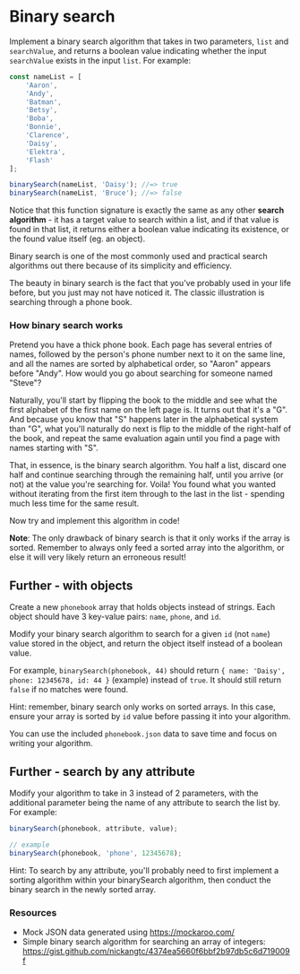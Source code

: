 # Binary search

Implement a binary search algorithm that takes in two parameters, `list` and `searchValue`, and returns a boolean value indicating whether the input `searchValue` exists in the input `list`. For example:

```js
const nameList = [
    'Aaron',
    'Andy',
    'Batman',
    'Betsy',
    'Boba',
    'Bonnie',
    'Clarence',
    'Daisy',
    'Elektra',
    'Flash'
];

binarySearch(nameList, 'Daisy'); //=> true
binarySearch(nameList, 'Bruce'); //=> false
```

Notice that this function signature is exactly the same as any other __search algorithm__ - it has a target value to search within a list, and if that value is found in that list, it returns either a boolean value indicating its existence, or the found value itself (eg. an object).

Binary search is one of the most commonly used and practical search algorithms out there because of its simplicity and efficiency.

The beauty in binary search is the fact that you've probably used in your life before, but you just may not have noticed it. The classic illustration is searching through a phone book.

### How binary search works

Pretend you have a thick phone book. Each page has several entries of names, followed by the person's phone number next to it on the same line, and all the names are sorted by alphabetical order, so "Aaron" appears before "Andy". How would you go about searching for someone named "Steve"?

Naturally, you'll start by flipping the book to the middle and see what the first alphabet of the first name on the left page is. It turns out that it's a "G". And because you know that "S" happens later in the alphabetical system than "G", what you'll naturally do next is flip to the middle of the right-half of the book, and repeat the same evaluation again until you find a page with names starting with "S". 

That, in essence, is the binary search algorithm. You half a list, discard one half and continue searching through the remaining half, until you arrive (or not) at the value you're searching for. Voila! You found what you wanted without iterating from the first item through to the last in the list - spending much less time for the same result.

Now try and implement this algorithm in code!

__Note__: The only drawback of binary search is that it only works if the array is sorted. Remember to always only feed a sorted array into the algorithm, or else it will very likely return an erroneous result!

## Further - with objects

Create a new `phonebook` array that holds objects instead of strings. Each object should have 3 key-value pairs: `name`, `phone`, and `id`.

Modify your binary search algorithm to search for a given `id` (not `name`) value stored in the object, and return the object itself instead of a boolean value.

For example, `binarySearch(phonebook, 44)` should return `{ name: 'Daisy', phone: 12345678, id: 44 }` (example) instead of `true`. It should still return `false` if no matches were found.

Hint: remember, binary search only works on sorted arrays. In this case, ensure your array is sorted by `id` value before passing it into your algorithm.

You can use the included `phonebook.json` data to save time and focus on writing your algorithm.

## Further - search by any attribute

Modify your algorithm to take in 3 instead of 2 parameters, with the additional parameter being the name of any attribute to search the list by. For example:

```js
binarySearch(phonebook, attribute, value);

// example
binarySearch(phonebook, 'phone', 12345678);
```

Hint: To search by any attribute, you'll probably need to first implement a sorting algorithm within your binarySearch algorithm, then conduct the binary search in the newly sorted array.

### Resources

- Mock JSON data generated using https://mockaroo.com/
- Simple binary search algorithm for searching an array of integers: https://gist.github.com/nickangtc/4374ea5660f6bbf2b97db5c6d719009f
